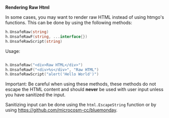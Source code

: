 **Rendering Raw Html**

In some cases, you may want to render raw HTML instead of using htmgo's functions.
This can be done by using the following methods:
```go
h.UnsafeRaw(string)
h.UnsafeRawF(string, ...interface{})
h.UnsafeRawScript(string)
```

Usage:
```go

h.UnsafeRaw("<div>Raw HTML</div>")
h.UnsafeRawF("<div>%s</div>", "Raw HTML")
h.UnsafeRawScript("alert('Hello World')")
```

Important: Be careful when using these methods, these methods do not escape the HTML content 
and should **never** be used with user input unless you have sanitized the input.

Sanitizing input can be done using the `html.EscapeString` function or by using https://github.com/microcosm-cc/bluemonday.